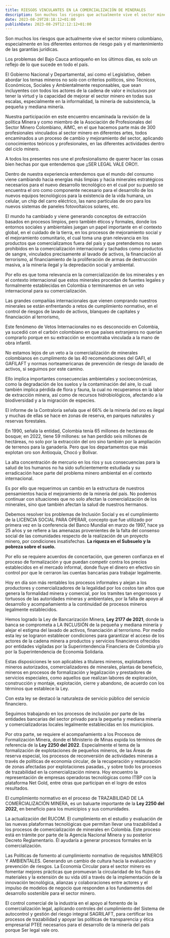 ```yaml
---
title: RIESGOS VINCULANTES EN LA COMERCIALIZACIÓN DE MINERALES
description: Son muchos los riesgos que actualmente vive el sector minero colombiano, especialmente en los diferentes entornos de riesgo país y el mantenimiento de las garantías jurídicas. 
date: 2023-08-29T28:18:12+01:00
publishDate: 2023-08-29T12:12:12+01:00
---
```

Son muchos los riesgos que actualmente vive el sector minero colombiano, especialmente en los diferentes entornos de riesgo país y el mantenimiento de las garantías jurídicas. 
<!--more-->
Los problemas del Bajo Cauca antioqueño en los últimos días, es solo un reflejo de lo que sucede en todo el país. 

El Gobierno Nacional y Departamental, así como el Legislativo, deben abordar los temas mineros no solo con criterios políticos, sino Técnicos, Económicos, Sociales y Ambientalmente responsables, que sean incluyentes con todos los actores de la cadena de valor e inclusivos por tener la virtud y la capacidad de mejorar el sector minero en todas sus escalas, especialmente en la informalidad, la minería de subsistencia, la pequeña y mediana minería. 

Nuestra participación en este encuentro encaminada la revisión de la política Minera y como miembro de la Asociación de Profesionales del Sector Minero Colombiano, AIMC, en el que hacemos parte más de 300 profesionales vinculados al sector minero en diferentes artes, todos encaminados a un proceso de cambio y mejoramiento del sector, aplicando conocimientos teóricos y profesionales, en las diferentes actividades dentro del ciclo minero.

A todos los presentes nos une el profesionalismo de querer hacer las cosas bien hechas por que entendemos que ¡¡SER LEGAL VALE ORO!!. 

Dentro de nuestra experiencia entendemos que el mundo del consumo viene cambiando hacia energías más limpias y hacia minerales estratégicos necesarios para el nuevo desarrollo tecnológico en el cual por su puesto se encuentra el oro como componente necesario para el desarrollo de los nuevos equipos tecnológicos para la existencia de la vida humana, un celular, un chip del carro eléctrico, las nano partículas de oro para los nuevos sistemas de paneles fotovoltaicos solares, etc.

El mundo ha cambiado y viene generando conceptos de extracción basados en procesos limpios, pero también éticos y formales, donde los entornos sociales y ambientales juegan un papel importante en el contexto global, en el cuidado de la  tierra, en los procesos de mejoramiento social y el mejoramiento comunitario, el cual toma una gran relevancia en los productos que comercializamos fuera del país y que pretendemos no sean prohibidos en la comercialización internacional y tachados como productos de sangre, vinculados precisamente al lavado de activos, la financiación al terrorismo, al financiamiento de la proliferación de armas de destrucción masiva, a la minería ilegal y la depredación social y ambiental. 

Por ello es que toma relevancia en la comercialización de los minerales y en el contexto internacional que estos minerales procedan de fuentes legales y formalmente establecidas en Colombia o terminaremos en un veto internacional para su comercialización. 

Las grandes compañías internacionales que vienen comprando nuestros minerales se están enfrentando a retos de cumplimiento normativo, en el control de riesgos de lavado de activos, blanqueo de capitales y financiación al terrorismo,   

Este fenómeno de Vetos Internacionales no es desconocido en Colombia, ya sucedió con el carbón colombiano en que países extranjeros no querían comprarlo porque en su extracción se encontraba vinculada a la mano de obra infantil. 

No estamos lejos de un veto a la comercialización de minerales colombianos en cumplimento de las 40 recomendaciones del GAFI, el GAFILAFT y normas norteamericanas de prevención de riesgo de lavado de activos, si seguimos por este camino.

Ello implica importantes consecuencias ambientales y socioeconómicas, como la degradación de los suelos y la contaminación del aire, lo cual también implica pérdida de flora y fauna, la cual no recuperamos en la labor de extracción minera, así como de recursos hidrobiológicos, afectando a la biodiversidad y a la migración de especies. 

El informe de la Contraloría señala que el 66% de la minería del oro es ilegal y muchas de ellas se hace en zonas de reserva, en parques naturales y reservas forestales. 

En 1990, señala la entidad, Colombia tenía 65 millones de hectáreas de bosque; en 2022, tiene 59 millones: se han perdido seis millones de hectáreas, no solo por la extracción del oro sino también por la ampliación de terrenos para la ganadería. Pero que los departamentos que más explotan oro son Antioquia, Chocó y Bolívar.

La alta concentración de mercurio en los ríos y sus consecuencias para la salud de los humanos no ha sido suficientemente estudiada y su erradicación hace parte del problema minero ambiental en el contexto internacional.

Es por ello que requerimos un cambio en la estructura de nuestros pensamientos hacia el mejoramiento de la minería del país. No podemos continuar con situaciones que no solo afectan la comercialización de los minerales, sino que también afectan la salud de nuestros hermanos.

Debemos resolver los problemas de Inclusión Social y es el cumplimiento de la LICENCIA SOCIAL PARA OPERAR, concepto que fue utilizado por primera vez en la conferencia del Banco Mundial en marzo de 1997, hace ya 25 años y se refiere a las amenazas provenientes de la falta del consenso social de las comunidades respecto de la realización de un proyecto minero, por condiciones insatisfechas. **La riqueza en el Subsuelo y la pobreza sobre el suelo.**

Por ello se requiere acuerdos de concertación, que generen confianza en el proceso de formalización y que puedan competir contra los precios establecidos en el mercado informal, donde fluye el dinero en efectivo sin control por que le cerraron las cuentas bancarias para trabajar legalmente.

Hoy en día son más rentables los procesos informales y alejan a los productores y comercializadores de la legalidad por los costos tan altos que genera la formalidad minera y comercial, por los tramites tan engorrosos y tortuosos de las autoridades mineras y ambientales, por la falta de apoyo al desarrollo y acompañamiento a la continuidad de procesos mineros legalmente establecidos. 

Hemos logrado la Ley de Bancarización Minera, **Ley 2177 de 2021**, donde la banca  se comprometa a LA INCLUSIÓN de la pequeña y mediana minería y alejar el estigma del lavado de activos, financiación al terrorismo. Por medio esta ley se lograron establecer condiciones para garantizar el acceso de los actores de la cadena minera a productos y servicios financieros ofrecidos por entidades vigiladas por la Superintendencia Financiera de Colombia y/o por la Superintendencia de Economía Solidaria. 

Estas disposiciones le son aplicables a titulares mineros, explotadores mineros autorizados, comercializadores de minerales, plantas de beneficio, mineros en procesos de formalización y legalización y prestadores de servicios especiales, como aquellos que realizan labores de exploración, construcción y montaje, explotación, cierre y abandono, de acuerdo con los términos que establece la Ley.

Con esta ley se destacó la naturaleza de servicio público del servicio financiero. 

Seguimos trabajando en los procesos de inclusión por parte de las entidades bancarias del sector privado para la pequeña y mediana minería y comercializadoras locales legalmente establecidas en los municipios.

Por otra parte, se requiere el acompañamiento a los Procesos de Formalización Minera, donde el Ministerio de Minas expida los términos de referencia de la **Ley 2250 del 2022**. Especialmente el tema de la formalización de explotaciones de pequeños mineros, de las Áreas de reserva especial, los procesos de reconversión de actividades mineras a través de políticas de economía circular, de la recuperación y restauración de zonas afectadas por explotaciones pasadas., y sobre todo los procesos de trazabilidad en la comercialización minera. Hoy encuentro la representación de empresas operadoras tecnológicas como ITBP con la plataforma Net Gold, entre otras que participan en el logro de estos resultados.

El cumplimiento normativo en el proceso de TRAZABILIDAD DE LA COMERCIALIZACIÓN MINERA, es un baluarte importante de la **Ley 2250 del 2022**, en beneficio para los municipios y sus comunidades.

La actualización del RUCOM. El cumplimiento en el estudio y evaluación de las nuevas plataformas tecnológicas que permitan llevar una trazabilidad a los procesos de comercialización de minerales en Colombia. Este proceso está en trámite por parte de la Agencia Nacional Minera y su posterior Decreto Reglamentario.  Él ayudaría a generar procesos formales en la comercialización.

Las Políticas de fomento al cumplimiento normativo de requisitos MINEROS Y AMBIENTALES. Generando un cambio de cultura hacia la evaluación y prevención de riesgos. La Economía Circular para el sector minero es fomentar mejores prácticas que promuevan la circularidad de los flujos de materiales y la extensión de su vida útil a través de la implementación de la innovación tecnológica, alianzas y colaboraciones entre actores y el impulso de modelos de negocio que responden a los fundamentos del desarrollo sostenible para el sector minero. 

El control comercial de la industria en el apoyo al fomento de la comercialización legal, aplicando controles del cumplimiento del Sistema de autocontrol y gestión del riesgo integral SAGRILAFT, para certificar los procesos de trazabilidad y apoyar las políticas de transparencia y ética empresarial PTEE necesarios para el desarrollo de la minería del país porque Ser legal vale oro.
